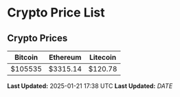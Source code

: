 # Crypto Price List

## Crypto Prices
| Bitcoin | Ethereum | Litecoin |
| ------- | -------- | -------- |
| $105535 | $3315.14 | $120.78 |
**Last Updated:** 2025-01-21 17:38 UTC
**Last Updated:** $DATE$
